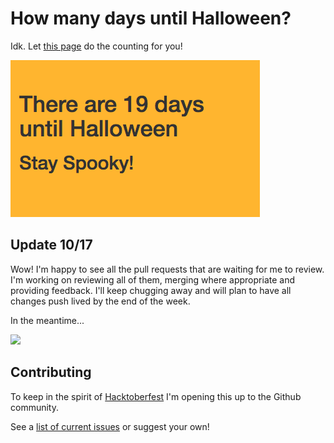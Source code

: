 # How many days until Halloween?

Idk. Let [this page](http://shannoncrabill.com/how-many-days-until-halloween/) do the counting for you! 

![Boo!](/img/screenshot.png)

## Update 10/17

Wow! I'm happy to see all the pull requests that are waiting for me to review. I'm working on reviewing all of them, merging where appropriate and providing feedback. I'll keep chugging away and will plan to have all changes push lived by the end of the week. 

In the meantime...

![](img/gl/86/8r8n.gif)

## Contributing

To keep in the spirit of [Hacktoberfest](https://hacktoberfest.digitalocean.com/) I'm opening this up to the Github community.

See a [list of current issues](https://github.com/scrabill/how-many-days-until-halloween/issues) or suggest your own!